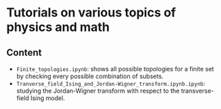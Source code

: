 # Tutorials on various topics of physics and math
  
## Content

- `Finite_topologies.ipynb`: shows all possible topologies for a finite set by checking every possible combination of subsets.
- `Tranverse_field_Ising_and_Jordan-Wigner_transform.ipynb.ipynb`: studying the Jordan-Wigner transform with respect to the transverse-field Ising model.
